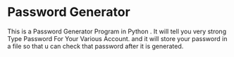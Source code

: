 # Password Generator
This is a Password Generator Program in Python . It will tell you very strong Type Password For Your Various Account. and it will store your password in a file so that u can check that password after it is generated.
